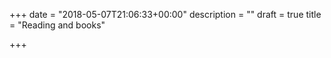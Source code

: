 +++
date = "2018-05-07T21:06:33+00:00"
description = ""
draft = true
title = "Reading and books"

+++
